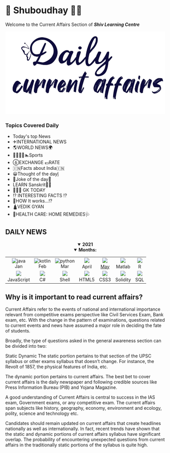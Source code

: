 # 🌄 Shuboudhay 🙏🏻

Welcome to the Current Affairs Section of **_Shiv Learning Centre_**

![Image](daily-caa.jpg)

### Topics Covered Daily

+  Today's top News
+  ✈INTERNATIONAL NEWS
+  🌎WORLD NEWS🌍
+  🚣🚴🏇🏁🏊Sports
+  EXCHANGE 💷RATE
+  🇮🇳Facts about India🇮🇳
+  😀Thought of the day
+  Joke of the day
+  LEARN Sanskrit🙏🏻
+  💁🏻‍♂️ GK TODAY
+  ⁉ INTERESTING FACTS ⁉
+  🤔HOW It works...⁉️
+  🛕VEDIK GYAN
+  🧬HEALTH CARE: HOME REMEDIES🩺


## DAILY NEWS

<details align="center" open="open">
  <summary align="center"><strong>2021</strong></summary>
<details align="center" open="open">
    <summary align="center"><strong>Months:</strong></summary>
     <table align="center">
         <tr align="center">
             <td  align = "center"><img src="https://i.ibb.co/Z243jtW/java.png" alt="java" border="0"><br>Jan</td>
             <td  align = "center"><img src="https://i.ibb.co/8BvfsCp/kotlin.png" alt="kotlin" border="0"><br>Feb</td>
             <td  align = "center"><img src="https://i.ibb.co/sqwPMvX/python.png" alt="python" border="0"><br>Mar</td>
             <td  align = "center"><img src="https://img.icons8.com/color/24/000000/c-programming.png"/><br>April</td>
             <td  align = "center"><a href="https://github.com/OddExtension5/daily-current-affairs/blob/main/MAY-2021.md"><img src="https://img.icons8.com/color/24/000000/c-plus-plus-logo.png"/><br>May</td>
             <td  align = "center"><img src="https://i.ibb.co/gTdhjV3/matlab.png"/><br>Matlab</td>
             <td  align = "center"><img src="http://www.pngall.com/wp-content/uploads/2017/05/Copyright-Symbol-R-Free-Download-PNG.png" height=30 /><br>R</td>
         </tr>
         <tr align="center">
             <td  align = "center"><img src="https://img.icons8.com/color/24/000000/javascript.png"/><br>JavaScript</td>
             <td  align = "center"><img src="https://www.brandeps.com/logo-download/C/C-Sharp-logo-vector-01.svg" height=30 /><br>C#</td>
             <td  align = "center"><img src="https://img.icons8.com/fluent/24/000000/console.png"/><br>Shell</td>
             <td  align = "center"><img src="https://img.icons8.com/color/24/000000/html-5.png"/><br>HTML5</td>
             <td  align = "center"><img src="https://img.icons8.com/color/24/000000/css3.png"/><br>CSS3</td>
             <td  align = "center"><img src="https://upload.wikimedia.org/wikipedia/commons/9/98/Solidity_logo.svg" height=30 /><br>Solidity</td>
             <td  align = "center"><img src="https://img.icons8.com/ios-filled/24/000000/mysql-logo.png"/><br>SQL</td>
         </tr>
     </table>
        </details>
  </details>


## Why is it important to read current affairs?

Current Affairs refer to the events of national and international importance relevant from competitive exams perspective like Civil Services Exam, Bank exam, etc. With the change in the pattern of examinations, questions related to current events and news have assumed a major role in deciding the fate of students.

Broadly, the type of questions asked in the general awareness section can be divided into two:

Static
Dynamic
The static portion pertains to that section of the UPSC syllabus or other exams syllabus that doesn’t change. For instance, the Revolt of 1857, the physical features of India, etc.

The dynamic portion pertains to current affairs. The best bet to cover current affairs is the daily newspaper and following credible sources like Press Information Bureau (PIB) and Yojana Magazine.

A good understanding of Current Affairs is central to success in the IAS exam, Government exams, or any competitive exam. The current affairs span subjects like history, geography, economy, environment and ecology, polity, science and technology etc.

Candidates should remain updated on current affairs that create headlines nationally as well as internationally. In fact, recent trends have shown that the static and dynamic portions of current affairs syllabus have significant overlap. The probability of encountering unexpected questions from current affairs in the traditionally static portions of the syllabus is quite high.


